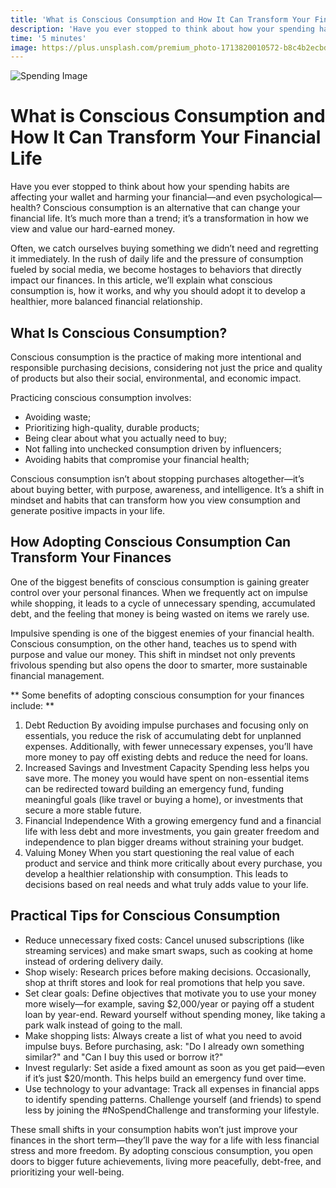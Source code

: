 ```yaml
---
title: 'What is Conscious Consumption and How It Can Transform Your Financial Life'
description: 'Have you ever stopped to think about how your spending habits are affecting your wallet and harming your financial—and even psychological—health? Conscious consumption is an alternative that can change your financial life. It’s much more than a trend; it’s a transformation in how we view and value our hard-earned money.'
time: '5 minutes'
image: https://plus.unsplash.com/premium_photo-1713820010572-b8c4b2ecbd55?q=80&w=1740&auto=format&fit=crop&ixlib=rb-4.0.3&ixid=M3wxMjA3fDB8MHxwaG90by1wYWdlfHx8fGVufDB8fHx8fA%3D%3D
---
```


![Spending Image](https://plus.unsplash.com/premium_photo-1713820010572-b8c4b2ecbd55?q=80&w=1740&auto=format&fit=crop&ixlib=rb-4.0.3&ixid=M3wxMjA3fDB8MHxwaG90by1wYWdlfHx8fGVufDB8fHx8fA%3D%3D)

# What is Conscious Consumption and How It Can Transform Your Financial Life

Have you ever stopped to think about how your spending habits are affecting your wallet and harming your financial—and even psychological—health? Conscious consumption is an alternative that can change your financial life. It’s much more than a trend; it’s a transformation in how we view and value our hard-earned money.

Often, we catch ourselves buying something we didn’t need and regretting it immediately. In the rush of daily life and the pressure of consumption fueled by social media, we become hostages to behaviors that directly impact our finances. In this article, we’ll explain what conscious consumption is, how it works, and why you should adopt it to develop a healthier, more balanced financial relationship.

## What Is Conscious Consumption?

Conscious consumption is the practice of making more intentional and responsible purchasing decisions, considering not just the price and quality of products but also their social, environmental, and economic impact.

Practicing conscious consumption involves:

- Avoiding waste;
- Prioritizing high-quality, durable products;
- Being clear about what you actually need to buy;
- Not falling into unchecked consumption driven by influencers;
- Avoiding habits that compromise your financial health;

Conscious consumption isn’t about stopping purchases altogether—it’s about buying better, with purpose, awareness, and intelligence. It’s a shift in mindset and habits that can transform how you view consumption and generate positive impacts in your life.

## How Adopting Conscious Consumption Can Transform Your Finances

One of the biggest benefits of conscious consumption is gaining greater control over your personal finances. When we frequently act on impulse while shopping, it leads to a cycle of unnecessary spending, accumulated debt, and the feeling that money is being wasted on items we rarely use.

Impulsive spending is one of the biggest enemies of your financial health. Conscious consumption, on the other hand, teaches us to spend with purpose and value our money. This shift in mindset not only prevents frivolous spending but also opens the door to smarter, more sustainable financial management.

** Some benefits of adopting conscious consumption for your finances include: **

1. Debt Reduction
   By avoiding impulse purchases and focusing only on essentials, you reduce the risk of accumulating debt for unplanned expenses. Additionally, with fewer unnecessary expenses, you’ll have more money to pay off existing debts and reduce the need for loans.
2. Increased Savings and Investment Capacity
   Spending less helps you save more. The money you would have spent on non-essential items can be redirected toward building an emergency fund, funding meaningful goals (like travel or buying a home), or investments that secure a more stable future.
3. Financial Independence
   With a growing emergency fund and a financial life with less debt and more investments, you gain greater freedom and independence to plan bigger dreams without straining your budget.
4. Valuing Money
   When you start questioning the real value of each product and service and think more critically about every purchase, you develop a healthier relationship with consumption. This leads to decisions based on real needs and what truly adds value to your life.

## Practical Tips for Conscious Consumption

- Reduce unnecessary fixed costs: Cancel unused subscriptions (like streaming services) and make smart swaps, such as cooking at home instead of ordering delivery daily.
- Shop wisely: Research prices before making decisions. Occasionally, shop at thrift stores and look for real promotions that help you save.
- Set clear goals: Define objectives that motivate you to use your money more wisely—for example, saving $2,000/year or paying off a student loan by year-end. Reward yourself without spending money, like taking a park walk instead of going to the mall.
- Make shopping lists: Always create a list of what you need to avoid impulse buys. Before purchasing, ask: "Do I already own something similar?" and "Can I buy this used or borrow it?"
- Invest regularly: Set aside a fixed amount as soon as you get paid—even if it’s just $20/month. This helps build an emergency fund over time.
- Use technology to your advantage: Track all expenses in financial apps to identify spending patterns. Challenge yourself (and friends) to spend less by joining the #NoSpendChallenge and transforming your lifestyle.

These small shifts in your consumption habits won’t just improve your finances in the short term—they’ll pave the way for a life with less financial stress and more freedom. By adopting conscious consumption, you open doors to bigger future achievements, living more peacefully, debt-free, and prioritizing your well-being.
